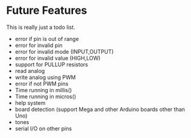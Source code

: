 Future Features
===============

This is really just a todo list.

- error if pin is out of range 
- error for invalid pin
- error for invalid mode (INPUT,OUTPUT)
- error for invalid value (HIGH,LOW)
- support for PULLUP resistors
- read analog
- write analog using PWM
- error if not PWM pins
- Time running in millis()
- Time running in micros()
- help system
- board detection (support Mega and other Arduino boards other than Uno)
- tones
- serial I/O on other pins